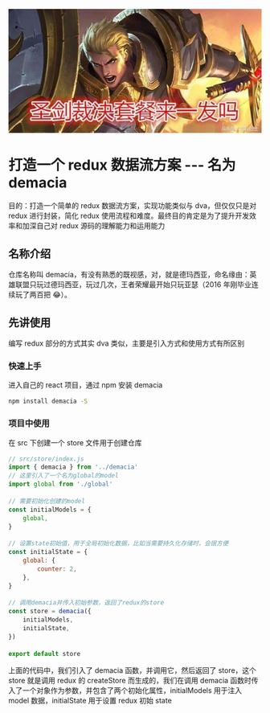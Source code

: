 ![亚瑟](docs/images/yase.jpeg)

# 打造一个 redux 数据流方案 --- 名为 demacia

目的：打造一个简单的 redux 数据流方案，实现功能类似与 dva，但仅仅只是对 redux 进行封装，简化 redux 使用流程和难度。最终目的肯定是为了提升开发效率和加深自己对 redux 源码的理解能力和运用能力

## 名称介绍

仓库名称叫 demacia，有没有熟悉的既视感，对，就是德玛西亚，命名缘由：英雄联盟只玩过德玛西亚，玩过几次，王者荣耀最开始只玩亚瑟（2016 年刚毕业连续玩了两百把 😂）。

## 先讲使用

编写 redux 部分的方式其实 dva 类似，主要是引入方式和使用方式有所区别

### 快速上手

进入自己的 react 项目，通过 npm 安装 demacia

```bash
npm install demacia -S
```

### 项目中使用

在 src 下创建一个 store 文件用于创建仓库

```js
// src/store/index.js
import { demacia } from '../demacia'
// 这里引入了一个名为global的model
import global from './global'

// 需要初始化创建的model
const initialModels = {
	global,
}

// 设置state初始值，用于全局初始化数据，比如当需要持久化存储时，会很方便
const initialState = {
	global: {
		counter: 2,
	},
}

// 调用demacia并传入初始参数，返回了redux的store
const store = demacia({
	initialModels,
	initialState,
})

export default store
```

上面的代码中，我们引入了 demacia 函数，并调用它，然后返回了 store，这个 store 就是调用 redux 的 createStore 而生成的，我们在调用 demacia 函数时传入了一个对象作为参数，并包含了两个初始化属性，initialModels 用于注入 model 数据，initialState 用于设置 redux 初始 state

